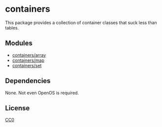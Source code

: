 # containers

This package provides a collection of container classes that suck less
than tables.

## Modules

* [containers/array](containers/man/array)
* [containers/map](containers/man/map)
* [containers/set](containers/man/set)

## Dependencies

None. Not even OpenOS is required.

## License

[CC0](https://creativecommons.org/share-your-work/public-domain/cc0/)
